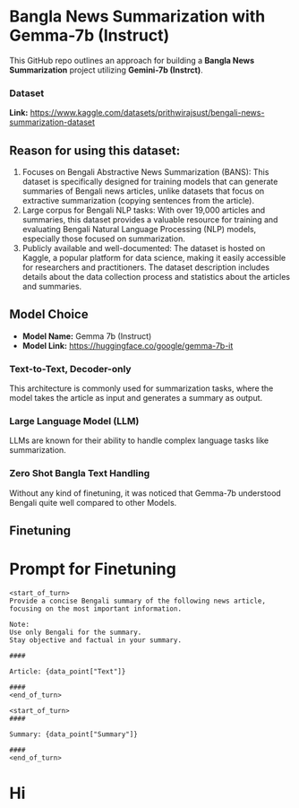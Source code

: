 # Bangla News Summarization with Gemma-7b (Instruct)

This GitHub repo outlines an approach for building a **Bangla News Summarization** project utilizing **Gemini-7b (Instrct)**.

### Dataset

**Link:** https://www.kaggle.com/datasets/prithwirajsust/bengali-news-summarization-dataset

## Reason for using this dataset:
1. Focuses on Bengali Abstractive News Summarization (BANS): This dataset is specifically designed for training models that can generate summaries of Bengali news articles, unlike datasets that focus on extractive summarization (copying sentences from the article).
2. Large corpus for Bengali NLP tasks: With over 19,000 articles and summaries, this dataset provides a valuable resource for training and evaluating Bengali Natural Language Processing (NLP) models, especially those focused on summarization.
3. Publicly available and well-documented: The dataset is hosted on Kaggle, a popular platform for data science, making it easily accessible for researchers and practitioners. The dataset description includes details about the data collection process and statistics about the articles and summaries.

## Model Choice
* **Model Name:** Gemma 7b (Instruct)
* **Model Link:** https://huggingface.co/google/gemma-7b-it

### Text-to-Text, Decoder-only
This architecture is commonly used for summarization tasks, where the model takes the article as input and generates a summary as output.
### Large Language Model (LLM)
LLMs are known for their ability to handle complex language tasks like summarization.
### Zero Shot Bangla Text Handling
Without any kind of finetuning, it was noticed that Gemma-7b understood Bengali quite well compared to other Models.

## Finetuning
# Prompt for Finetuning
```
<start_of_turn>
Provide a concise Bengali summary of the following news article, focusing on the most important information. 

Note:
Use only Bengali for the summary.
Stay objective and factual in your summary.

####

Article: {data_point["Text"]}

####
<end_of_turn>

<start_of_turn>
####

Summary: {data_point["Summary"]} 

####
<end_of_turn>
```

# Hi
